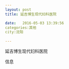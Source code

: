 ```yaml
--- 
layout: post 
title: 延吉博生现代妇科医院

date:   2016-05-03 13:39:56 
categories:其他  
city:沈阳
  
--- 
```

   
延吉博生现代妇科医院

信息


